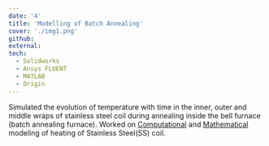```yaml
---
date: '4'
title: 'Modelling of Batch Annealing'
cover: './img1.png'
github:
external:
tech:
  - Solidworks
  - Ansys FLUENT
  - MATLAB
  - Origin
---
```


Simulated the evolution of temperature with time in the inner, outer and middle wraps of stainless steel coil during annealing inside the bell furnace (batch annealing furnace). Worked on [Computational](https://drive.google.com/file/d/1SqvwMROEhjGB_dNAiSFopnOBkpY7Onjx/view?usp=sharing) and [Mathematical](https://drive.google.com/file/d/1T7APFf3SHvqWG5zamfsxxDzEp70hK_Ct/view?usp=sharing) modeling of heating of Stainless Steel(SS) coil.

